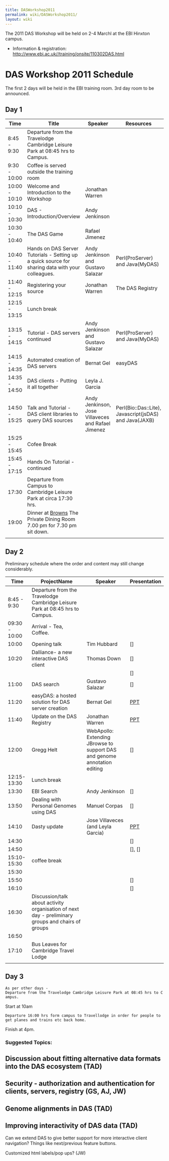 ```yaml
---
title: DASWorkshop2011
permalink: wiki/DASWorkshop2011/
layout: wiki
---
```


The 2011 DAS Workshop will be held on 2-4 Marchl at the EBI Hinxton
campus.

-   Information & registration:
    <http://www.ebi.ac.uk//training/onsite/110302DAS.html>

DAS Workshop 2011 Schedule
==========================

The first 2 days will be held in the EBI training room. 3rd day room to
be announced.

Day 1
-----

| Time          | Title                                                                                                                            | Speaker                                            | Resources                                              |
|---------------|----------------------------------------------------------------------------------------------------------------------------------|----------------------------------------------------|--------------------------------------------------------|
| 8:45 - 9:30   | Departure from the Travelodge Cambridge Leisure Park at 08:45 hrs to Campus.                                                     |
| 9:30 - 10:00  | Coffee is served outside the training room                                                                                       |
| 10:00 - 10:10 | Welcome and Introduction to the Workshop                                                                                         | Jonathan Warren                                    |                                                        |
| 10:10 - 10:30 | DAS - Introduction/Overview                                                                                                      | Andy Jenkinson                                     |                                                        |
| 10:30 - 10:40 | The DAS Game                                                                                                                     | Rafael Jimenez                                     |                                                        |
| 10:40 - 11:40 | Hands on DAS Server Tutorials - Setting up a quick source for sharing data with your colleagues.                                 | Andy Jenkinson and Gustavo Salazar                 | Perl(ProServer) and Java(MyDAS)                        |
| 11:40 - 12:15 | Registering your source                                                                                                          | Jonathan Warren                                    | The DAS Registry                                       |
| 12:15 - 13:15 | Lunch break                                                                                                                      |
| 13:15 - 14:15 | Tutorial - DAS servers continued                                                                                                 | Andy Jenkinson and Gustavo Salazar                 | Perl(ProServer) and Java(MyDAS)                        |
| 14:15 - 14:35 | Automated creation of DAS servers                                                                                                | Bernat Gel                                         | easyDAS                                                |
| 14:35 - 14:50 | DAS clients - Putting it all together                                                                                            | Leyla J. Garcia                                    |                                                        |
| 14:50 - 15:25 | Talk and Tutorial -DAS client libraries to query DAS sources                                                                     | Andy Jenkinson, Jose Villaveces and Rafael Jimenez | Perl(Bio::Das::Lite), Javascript(jsDAS) and Java(JAXB) |
| 15:25 - 15:45 | Cofee Break                                                                                                                      |
| 15:45 - 17:15 | Hands On Tutorial - continued                                                                                                    |
| 17:30         | Departure from Campus to Cambridge Leisure Park at circa 17:30 hrs.                                                              |
| 19:00         | Dinner at [Browns](http://www.browns-restaurants.co.uk/menu-cambridge.php) The Private Dining Room 7.00 pm for 7.30 pm sit down. |                                                    |                                                        |
||

Day 2
-----

Preliminary schedule where the order and content may still change
considerably.

| Time          | ProjectName                                                                                       | Speaker                                                                   | Presentation                                                   |
|---------------|---------------------------------------------------------------------------------------------------|---------------------------------------------------------------------------|----------------------------------------------------------------|
| 8:45 - 9:30   | Departure from the Travelodge Cambridge Leisure Park at 08:45 hrs to Campus.                      |
| 09:30 - 10:00 | Arrival - Tea, Coffee.                                                                            |
| 10:00         | Opening talk                                                                                      | Tim Hubbard                                                               | \[\]                                                           |
| 10:20         | Dalliance- a new interactive DAS client                                                           | Thomas Down                                                               | \[\]                                                           |
|               |                                                                                                   |                                                                           | \[\]                                                           |
| 11:00         | DAS search                                                                                        | Gustavo Salazar                                                           | \[\]                                                           |
| 11:20         | easyDAS: a hosted solution for DAS server creation                                                | Bernat Gel                                                                | [PPT](http://www.biodas.org/workshop_2010/bernat_easydas.ppt)  |
| 11:40         | Update on the DAS Registry                                                                        | Jonathan Warren                                                           | [PPT](http://www.biodas.org/workshop_2010/warren_registry.ppt) |
| 12:00         | Gregg Helt                                                                                        | WebApollo: Extending JBrowse to support DAS and genome annotation editing | \[\]                                                           |
| 12:15-13:30   | Lunch break                                                                                       |
| 13:30         | EBI Search                                                                                        | Andy Jenkinson                                                            | \[\]                                                           |
| 13:50         | Dealing with Personal Genomes using DAS                                                           | Manuel Corpas                                                             | \[\]                                                           |
| 14:10         | Dasty update                                                                                      | Jose Villaveces (and Leyla Garcia)                                        | [PPT](http://www.biodas.org/workshop_2010/jose_jsdas.ppt)      |
| 14:30         |                                                                                                   |                                                                           | \[\]                                                           |
| 14:50         |                                                                                                   |                                                                           | \[\], \[\]                                                     |
| 15:10-15:30   | coffee break                                                                                      |
| 15:30         |                                                                                                   |                                                                           |                                                                |
| 15:50         |                                                                                                   |                                                                           | \[\]                                                           |
| 16:10         |                                                                                                   |                                                                           | \[\]                                                           |
| 16:30         | Discussion/talk about activity organisation of next day - preliminary groups and chairs of groups |                                                                           |                                                                |
| 16:50         |                                                                                                   |                                                                           |                                                                |
| 17:10         | Bus Leaves for Cambridge Travel Lodge                                                             |
||

Day 3
-----

`As per other days -Departure from the Travelodge Cambridge Leisure Park at 08:45 hrs to Campus.`

Start at 10am

`Departure 16:00 hrs form campus to Travellodge in order for people to get planes and trains etc back home.`

Finish at 4pm.

### Suggested Topics:

Discussion about fitting alternative data formats into the DAS ecosystem (TAD)
------------------------------------------------------------------------------

Security - authorization and authentication for clients, servers, registry (GS, AJ, JW)
---------------------------------------------------------------------------------------

Genome alignments in DAS (TAD)
------------------------------

Improving interactivity of DAS data (TAD)
-----------------------------------------

Can we extend DAS to give better support for more interactive client
navigation? Things like next/previous feature buttons.

Customized html labels/pop ups? (JW)
